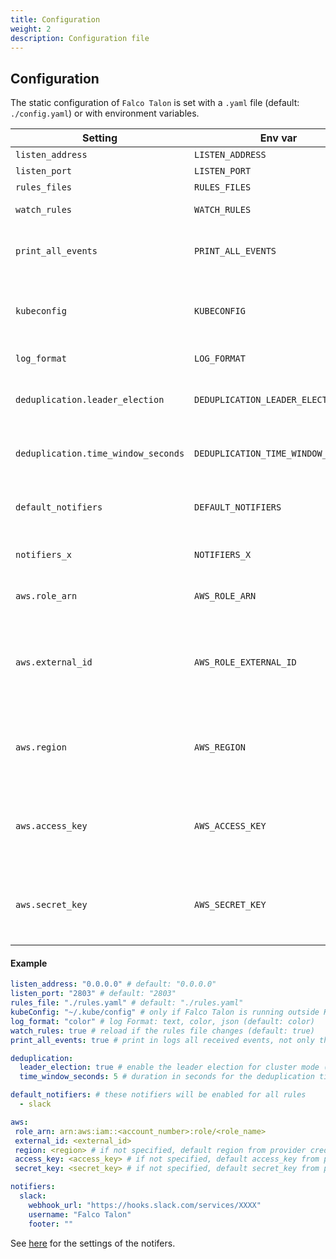 ```yaml
---
title: Configuration
weight: 2
description: Configuration file
---
```


## Configuration

The static configuration of `Falco Talon` is set with a `.yaml` file (default: `./config.yaml`) or with environment variables.

|               Setting               |               Env var               |  Default  |                                                 Description                                                  |
| ----------------------------------- | ----------------------------------- | :-------: | ------------------------------------------------------------------------------------------------------------ |
| `listen_address`                    | `LISTEN_ADDRESS`                    | `0.0.0.0` | Listten Address                                                                                              |
| `listen_port`                       | `LISTEN_PORT`                       |  `2803`   | Listten Port                                                                                                 |
| `rules_files`                       | `RULES_FILES`                       |    n/a    | File with rules                                                                                              |
| `watch_rules`                       | `WATCH_RULES`                       |  `true`   | Reload rules if they change                                                                                  |
| `print_all_events`                  | `PRINT_ALL_EVENTS`                  |  `true`   | Print in logs all received events, not only those which matches                                              |
| `kubeconfig`                        | `KUBECONFIG`                        |    n/a    | Kube config file, only if `Falco Talon` runs outside Kubernetes                                              |
| `log_format`                        | `LOG_FORMAT`                        |  `color`  | Log Format: text, color, json                                                                                |
| `deduplication.leader_election`     | `DEDUPLICATION_LEADER_ELECTION`     |  `true`   | enable the leader election for cluster mode (in k8s only)                                                    |
| `deduplication.time_window_seconds` | `DEDUPLICATION_TIME_WINDOW_SECONDS` |    `5`    | Duration in seconds for the deduplication time window                                                        |
| `default_notifiers`                 | `DEFAULT_NOTIFIERS`                 |    n/a    | List of `notifiers` which are enabled for all rules                                                          |
| `notifiers_x`                       | `NOTIFIERS_X`                       |    n/a    | List of `notifiers` with their settings                                                                      |
| `aws.role_arn`                      | `AWS_ROLE_ARN`                      |    n/a    | AWS Role ARN to use with AWS actions                                                                         |
| `aws.external_id`                   | `AWS_ROLE_EXTERNAL_ID`              |    n/a    | AWS External ID used to assume roles with AWS actions. This field is ignored if **aws.role_arn** is not set  |
| `aws.region`                        | `AWS_REGION`                        |    n/a    | AWS Region to use, it should be specified along **aws.access_key** and **aws.secret_key**                    |
| `aws.access_key`                    | `AWS_ACCESS_KEY`                    |    n/a    | AWS Access Key to use, it should be specified along **aws.region** and **aws.secret_key**                    |
| `aws.secret_key`                    | `AWS_SECRET_KEY`                    |    n/a    | AWS Access Key to use, it should be specified along **aws.region** and **aws.access_key**                    |
#### Example

```yaml
listen_address: "0.0.0.0" # default: "0.0.0.0"
listen_port: "2803" # default: "2803"
rules_file: "./rules.yaml" # default: "./rules.yaml"
kubeConfig: "~/.kube/config" # only if Falco Talon is running outside Kubernetes
log_format: "color" # log Format: text, color, json (default: color)
watch_rules: true # reload if the rules file changes (default: true)
print_all_events: true # print in logs all received events, not only those which match

deduplication:
  leader_election: true # enable the leader election for cluster mode (in k8s only)
  time_window_seconds: 5 # duration in seconds for the deduplication time window (default: 5)

default_notifiers: # these notifiers will be enabled for all rules
  - slack

aws:
 role_arn: arn:aws:iam::<account_number>:role/<role_name>
 external_id: <external_id>
 region: <region> # if not specified, default region from provider credential chain will be used
 access_key: <access_key> # if not specified, default access_key from provider credential chain will be used
 secret_key: <secret_key> # if not specified, default secret_key from provider credential chain will be used

notifiers:
  slack:
    webhook_url: "https://hooks.slack.com/services/XXXX"
    username: "Falco Talon"
    footer: ""
```

See [here](/docs/notifiers/list/) for the settings of the notifers.